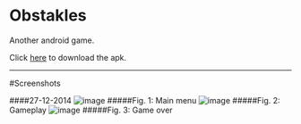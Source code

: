 Obstakles
=========

Another android game.

Click [here](/android/apk/obstakles-android.apk?raw=true) to download the apk.

***
#Screenshots

####27-12-2014
![image](http://i.imgur.com/OjAdbx0.png)
#####Fig. 1: Main menu
![image](http://i.imgur.com/458mO9O.png)
#####Fig. 2: Gameplay
![image](http://i.imgur.com/OEoVHgi.png)
#####Fig. 3: Game over
